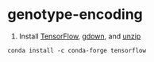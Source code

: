 # genotype-encoding
1. Install [TensorFlow](https://www.tensorflow.org/install), [gdown](https://github.com/wkentaro/gdown), and [unzip](https://github.com/conda-forge/unzip-feedstock)
```
conda install -c conda-forge tensorflow
```

